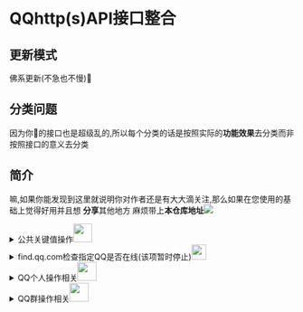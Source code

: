 # QQhttp(s)API接口整合

## 更新模式
佛系更新(不急也不慢)🙏
## 分类问题
因为你🐧的接口也是超级乱的,所以每个分类的话是按照实际的<strong>功能效果</strong>去分类而非按照接口的意义去分类
## 简介
<p>嘛,如果你能发现到这里就说明你对作者还是有大大滴关注,那么如果在您使用的基础上觉得好用并且想 <strong>分享</strong>其他地方
麻烦带上<strong>本仓库地址</strong><img src="https://pic.stackoverflow.wiki/uploadImages/58/152/85/120/2021/10/14/21/28/0b4f0ba0-ce29-4ef7-86a5-069862c25526.gif" /></p>

<details><summary>公共关键值操作<img src="https://pic.stackoverflow.wiki/uploadImages/58/152/85/187/2021/10/16/16/12/a1101de2-47d9-4f28-984d-5985ebb8aa6a.svg" width="33.33vw" /></summary>
<table>
	<tr>
	  <th>name</th>
  <th>status</th>
  <th>url</th>
  <th>stage</th>
	</tr>
	<tr></tr>
	<tr>
    <td>get_base_key(ldw值)</td>
    <td><img src="https://pic.stackoverflow.wiki/uploadImages/13/113/104/116/2021/09/05/10/20/3b2fa54f-03b9-4c5a-abcf-845149399700.svg" width="26.6666666vw"/></td>
    <td>https://id.qq.com/cgi-bin/get_base_key?r=随机小数(0-1)</td>
    <td>
    <details>
     <summary>例</summary>
            GET<pre>https://id.qq.com/cgi-bin/get_base_key?r=0.5524111020965228</pre>
            headers
            <pre>
   "User-Agent": 'Mozilla/5.0 (Windows NT 10.0; Win64; x64) AppleWebKit/537.36 (KHTML,  like Gecko) Chrome/94.0.4606.81 Safari/537.36',
    "Referer": "https://id.qq.com",
    "Cookie": "  uin=o0123456; skey=@NYPUcpjXh; p_uin=o0123456;           p_skey=oNmCDeKR8b8rcOpkVPIzR9CAjjj7t-bUxsynqAkalWI_; "
     // 需要修改 uin=o0你的QQ号 skey=自行cookie提取 p_uin=o0你的QQ号 p_skey=自行cookie提取 
            </pre>
            result(该项提取 <mark>header</mark> 里面的 <mark>set-cookie</mark> )
            <pre>
            'set-cookie': 'ldw=7841f781c7f0e7f7acbdd00d53a5f53fa5f0a63d40a0969d; Domain=id.qq.com; Path=/'
            </pre>
    </details>
    </td>
  
  </tr>
	<tr></tr>
	<tr>
		 <td>get_join_k(k值)</td>
		 <td><img src="https://pic.stackoverflow.wiki/uploadImages/13/113/104/116/2021/09/05/10/20/3b2fa54f-03b9-4c5a-abcf-845149399700.svg" width="26.6666666vw"/></td>
		 <td>https://qun.qq.com/proxy/domain/admin.qun.qq.com/cgi-bin/qun_admin/get_join_k</td>
		 <td><details><summary>例</summary>
			 POST<pre>https://qun.qq.com/proxy/domain/admin.qun.qq.com/cgi-bin/qun_admin/get_join_k</pre>
			 headers
			 <pre>
 "User-Agent": 'Mozilla/5.0 (Windows NT 10.0; Win64; x64) AppleWebKit/537.36 (KHTML, like Gecko) Chrome/94.0.4606.81 Safari/537.36',
 "Referer": "https://qun.qq.com/join.html",
 "Cookie": `uin=o114514; skey=MHcvBvCHdT; p_uin=o114514; p_skey=0yJENlMiruFp8XCoHvgi267qbg9j60o65N6gVrJm2Cs_;`,
   // p_uin、uin=o你的QQ号 skey、p_skey自行提取
			 </pre>
			 data
			 <pre>
			 gc=114514114&bkn=714093860
			 // gc QQ群号
			 // bkn 获取bkn值
			 </pre>
			 result
			 <pre>
			 {"ec":0,"errcode":0,"em":"","k":"TemikiPyqA7GFiyMlGv4pC6gAfYIrIs"} //k值
			 </pre>
			 </details></td>
	 </tr>
  <tr>
	 </tr>
	 <tr>
		 <td>getCSRFToken(使用<strong>cookie</strong> 的 <strong>skey</strong>手动算出<strong>bkn值</strong>)</td>
		 <td><img src="https://pic.stackoverflow.wiki/uploadImages/13/113/104/116/2021/09/05/10/20/3b2fa54f-03b9-4c5a-abcf-845149399700.svg" width="26.6666666vw"/></td>
		 <td><img src="https://pic.stackoverflow.wiki/uploadImages/218/18/112/68/2021/10/15/04/21/76cb0a3a-5c39-493c-b104-9d56b194abe7.png"  /></td>
		 <td><details><summary>例</summary></details></td>
	 </tr>
	</table>
</details>
	
	
<details >
 <summary>find.qq.com检查指定QQ是否在线(该项暂时停止)<img src="https://pic.stackoverflow.wiki/uploadImages/13/113/104/116/2021/09/05/10/20/580168a9-02a9-4849-8446-d6e9b776143f.svg" width="26.6666666vw"/></summary>
 <p>
 <pre> POST  https://find.qq.com/proxy/domain/cgi.find.qq.com/qqfind/buddy/search_v3</pre>
 <br/>
 
`Headers`
 <br/>

 <pre>
 "Host": "find.qq.com",
 "Connection": "keep-alive",
 "Content-Length": "182",
 "Accept": "application/json, text/javascript, */*; q=0.01",
 "Content-Type": "application/x-www-form-urlencoded; charset=UTF-8",
 "Origin": "https://find.qq.com",
 "User-Agent": "Mozilla/5.0 (Windows NT 6.2; WOW64) AppleWebKit/537.36 (KHTML, like Gecko) QQ/9.4.9.27847 Chrome/43.0.2357.134 Safari/537.36 QBCore/3.43.1298.400   QQBrowser/9.0.2524.400",
 "X-Requested-With": "XMLHttpRequest",
 "Referer": "https://find.qq.com/index.html?version=1&im_version=5827&width=910&height=610&search_target=0",
 "Accept-Encoding": "gzip, deflate",
 "Accept-Language": "en-US,en;q=0.8",
 "Cookie":"需要获取QQCookie的uin和skey"   //例子 "Cookie": "uin=o100001; skey=Mzq161jo3w;"
</pre>
<br/>



`Data`   （这里采用的是将对应的` key:value ` -->` key1=value1&key2=value2 `）<br/>

<pre>
 "num":"20",
 "page":"0",
 "sessionid":"0",
 "keyword":10001(QQ号),
 "agerg":"0",
 "firston":"1",
 "video":"0",
 "country":"1",
 "province":"44",
 "city":"1",
 "district":"0",
 "hcountry":"1",
 "hprovince":"0",
 "online":"1",
 "ldw":"2144551309"
</pre>

`Response` <br/>
如果 没在线或者`Cookie`失效、对方`发现我的方式`关闭了`通过QQ号发现`<br/>

`{'retcode': 0, 'result': None}`

在线<br/>

`{'retcode': 0, 'result': {'sret': 0, 'exact': 0, 'buddy': {'info_list': [{'uin': '10001', 'nick': 'Pony', 'country': '在深圳', 'province': '', 'city': '', 'gender': 1, 'age': 120, 'url': 'http://thirdqq.qlogo.cn/g?b=oidb&k=ue9m0Xcttd9Yfu065rGBIw&s=100&t1612053871'}], 'exact': '', 'sessionid': 0}, 'qidian': None, 'qiye': None}}`
</p>
</details>

<details>
 <summary>QQ个人操作相关<img src="https://pic.stackoverflow.wiki/uploadImages/2400/8902//f03c/92ff/fec3/ed69/2021/10/16/03/16/10934a21-4da7-4e7c-8125-c41cd1e84ac4.svg" width="33.3333vw" /></summary>

 <table>
 <tr>
  <th>name</th>
  <th>status</th>
  <th>url</th>
  <th>stage</th>
  </tr>
  
  <tr>
   </tr>
   

  <tr>
   <td>获取成长信息</td>
   <td><img src="https://pic.stackoverflow.wiki/uploadImages/13/113/104/116/2021/09/05/10/20/3b2fa54f-03b9-4c5a-abcf-845149399700.svg" width="26.6666666vw"/></td>
   <td>https://id.qq.com/cgi-bin/qqlevel?page_type=1&idw=(get_base_key提取出来的值)&r=随机小数(0-1)</td>
   <td>
       <details>
           <summary>例</summary>
         GET<pre>https://id.qq.com/cgi-bin/qqlevel?page_type=1&idw=(get_base_key提取出来的值)&r=0.9265129733481445</pre>
         headers
         <pre>
           "User-Agent": 'Mozilla/5.0 (Windows NT 10.0; Win64; x64) AppleWebKit/537.36 (KHTML, like Gecko) Chrome/94.0.4606.81 Safari/537.36',
        "Referer": "https://id.qq.com",
        "Cookie": `uin=o0123456; skey=@NYPUcpjXh; RK=xcDMmgj+OJ; p_uin=o0123456; p_skey=oNmCDeKR8b8rcOpkVPIzR9CAjjj7t-bUxsynqAkalWI_;ldw=c8cf578ba618815d667dc29e9d9e77459c037f69543f62fb;`
        // 需要修改 uin=o0你的QQ号 skey=自行cookie提取 p_uin=o0你的QQ号 p_skey=自行cookie提取   ldw=(get_base_key提取出来的值)
         </pre>
         result
        <pre style="height:33.333vh;overflow:auto;">
              {
        	"PCMgr": {
        		"cur": 0,
        		"speed": "1"
        	},
        	"QQVipLevel": 0,
        	"QQVipSpeed": "1.0",
        	"QQVipYear": 0,
        	"QplusOnlineTimes": 0,
        	"TYQQCard": {
        		"cur": 0,
        		"speed": "0.2"
        	},
        	"chargeTel": {
        		"cur": 0,
        		"speed": "0.5"
        	}, 
        	"chat": {
        		"cur": 0,
        		"speed": "0.1",
        		"total": 5
        	},
        	"days": 6245, // QQ活跃天数days
        	"ec": 0,
        	"isDaren": 0,
        	"isQQVip": 0, // 是否QQ会员
        	"isSuperQQ": 0,  //是否超级QQ
        	"isSuperVip": 0, // 是否超级会员
        	"latesVersion": {
        		"cur": 0,
        		"speed": "0.1"
        	},
        	"level": 77, // QQ等级
        	"login": {
        		"cur": 0,
        		"speed": "0.1",
        		"total": 6
        	},
        	"medal": {
        		"cur": 0,
        		"speed": "0.2"
        	},
        	"msg": {
        		"cur": 0,
        		"speed": "0.1",
        		"total": 50
        	},
        	"onlineTimes": 0,
        	"onlineTotalTimes": 0,
        	"pinyin": {
        		"cur": 0,
        		"speed": "0.1"
        	},
        	"qplus": {
        		"cur": 0,
        		"speed": "0.1",
        		"total": 5
        	},
        	"remainDays": 151, // "距升级到 (当前等级 + 1) 级原需要 (remainDays) 天
        	"shouQ": { 
        		"onlineTimes": 58291, // 已连续在线(onlineTimes / 3600) -->四舍五入取时间
        		"speedRule": 1
        	},
        	"superQQLevel": 0,
        	"superQQMqing": 0,
        	"superQQRealSpeed": "0.0",
        	"superQQSpeed": "0.0",
        	"superQQYear": 0,
        	"superVipBasicSpeed": 0, //超级会员的成长速度
        	"visible": {   // 非隐身在线数据
        		"cur": 124,
        		"invisible": 0,
        		"speed": "0.2",
        		"total": 120
        	},
        	"weibo": {
        		"cur": 0,
        		"level": 0,
        		"speed": "0.1"
        	},
        	"xiaochu": {
        		"cur": 0,
        		"speed": "0.2"
        	}
        }
        </pre>
       </details>
   </td>
  </tr>
	 <tr></tr>
  <tr>
		 <td>获取好友信息列表</td>
		 <td><img src="https://pic.stackoverflow.wiki/uploadImages/13/113/104/116/2021/09/05/10/20/3b2fa54f-03b9-4c5a-abcf-845149399700.svg" width="26.6666666vw"/></td>
		 <td>https://qun.qq.com/cgi-bin/qun_mgr/get_friend_list?&bkn=(bkn值)</td>
		 <td><details><summary>例</summary>
			 GET<pre>https://qun.qq.com/cgi-bin/qun_mgr/get_friend_list?&bkn=714093871</pre>
			 headers
			 <pre>
 "User-Agent": 'Mozilla/5.0 (Windows NT 10.0; Win64; x64) AppleWebKit/537.36 (KHTML, like Gecko) Chrome/94.0.4606.81 Safari/537.36',
 "Referer": "https://qun.qq.com/cgi-bin/qun_mgr/get_friend_list",
 "Cookie": `uin=o114514; skey=MHcvBvCHdT; p_uin=o114514; p_skey=0yJENlMiruFp8XCoHvgi267qbg9j60o65N6gVrJm2Cs_;`,
 // p_uin、uin=o你的QQ号 skey、p_skey自行提取
			 </pre>
			 result
			 <pre>
 {
	"ec": 0,
	"errcode": 0,
	"em": "",
	"result": {
	    "0": {
		"mems": [{  // name 昵称 uin QQ号
			"name": "babyQ",
			"uin": 66600000
			}]
			
		}
	}
}
			 </pre>
	 </details>
		 </td>
	 </tr><tr></tr><tr>
	 <td>修改QQ个人头像</td>
	 <td><img src="https://pic.stackoverflow.wiki/uploadImages/13/113/104/116/2021/09/05/10/20/3b2fa54f-03b9-4c5a-abcf-845149399700.svg" width="26.6666666vw"/></td>
	 <td>https://cface.qq.com/cgi-bin/cface/upload4</td>
	 <td>
		 <details>
			 <summary>例</summary>
			 POST<pre>https://cface.qq.com/cgi-bin/cface/upload4</pre>
			 headers(<strong>需要form-data形式</strong>)
			 <pre>
"Content-Type": "multipart/form-data; boundary=arkPTRBPLVRFLDVRJBTPHDZ",
"User-Agent": 'Mozilla/5.0 (Windows NT 10.0; Win64; x64) AppleWebKit/537.36 (KHTML, like Gecko) Chrome/94.0.4606.81 Safari/537.36',
"Referer": "https://cface.qq.com/cgi-bin/cface/upload4",
"Cookie": `uin=o0123456; skey=@NYPUcpjXh; RK=xcDMmgj+OJ; p_uin=o0123456; p_skey=oNmCDeKR8b8rcOpkVPIzR9CAjjj7t-bUxsynqAkalWI_;ldw=c8cf578ba618815d667dc29e9d9e77459c037f69543f62fb;`
			 </pre>
			 data
			 <pre>
			 arkPTRBPLVRFLDVRJBTPHDZ
Content-Disposition: form-data; name="clientuin"

123456
--arkPTRBPLVRFLDVRJBTPHDZ
Content-Disposition: form-data; name="clientkey"

CB71C2797A40053C2E4B52263060F4DB85C8744B96650DEED823D4E397FE8653
--arkPTRBPLVRFLDVRJBTPHDZ
Content-Disposition: form-data; name="sign"

F6F208DAC03662DBA93374163E6B2D53195346192196599FF42D73AE450D326BD5E5C11788DDA9E1305FF36B77836119
--arkPTRBPLVRFLDVRJBTPHDZ
Content-Disposition: form-data; name="usertype"

1
--arkPTRBPLVRFLDVRJBTPHDZ
Content-Disposition: form-data; name="filetype"

3
--arkPTRBPLVRFLDVRJBTPHDZ
Content-Disposition: form-data; name="imagetype"

6
--arkPTRBPLVRFLDVRJBTPHDZ
Content-Disposition: form-data; name="Localeid"

2052
--arkPTRBPLVRFLDVRJBTPHDZ
Content-Disposition: form-data; name="CldVer"

5743
--------arkPTRBPLVRFLDVRJBTPHDZ
Content-Disposition: form-data; name="sourceid"

0
--------arkPTRBPLVRFLDVRJBTPHDZ
Content-Disposition: form-data; name="customfacefile"; filename="filename"
Content-Type: application/octet-stream
Content-Transfer-Encoding: binary
...文件进制流</pre></pre>
		 <pre>
  200
 http://219.133.38.138/data/0/0000000000000000
		  </pre>
		 </details>
	 </td>
	</tr>
 </table>
 
    

 <br/>
</details>
<details>
 <summary>QQ群操作相关<img src="https://pic.stackoverflow.wiki/uploadImages/2400/8902//f03c/92ff/fec3/ed69/2021/10/16/03/10/f036e328-455c-4cf3-b3e9-4951e1a16b34.svg" width="33.3333vw" /></summary>
 <table>
  <tr>
  <th>name</th>
   <th>status</th>
  <th>url</th>
  <th>stage</th>
  </tr>
	 <tr></tr>
	 
	 
  <tr>
   <td>获取群列表</td>
   <td><img src="https://pic.stackoverflow.wiki/uploadImages/13/113/104/116/2021/09/05/10/20/3b2fa54f-03b9-4c5a-abcf-845149399700.svg" width="26.6666666vw"/></td>
   <td>https://qun.qq.com/cgi-bin/qun_mgr/get_group_list?bkn=(bkn值)
   </td>
   <td>
    <details>
     <summary>例</summary>
     GET<pre>https://qun.qq.com/cgi-bin/qun_mgr/get_group_list?bkn=723150396</pre>
     headers
     <pre>
 "User-Agent": 'Mozilla/5.0 (Windows NT 10.0; Win64; x64) AppleWebKit/537.36 (KHTML, like Gecko) Chrome/94.0.4606.81 Safari/537.36',
 "Referer": "https://qun.qq.com/join.html",
 "Cookie": `uin=o114514; skey=MHcvBvCHdT; p_uin=o114514; p_skey=0yJENlMiruFp8XCoHvgi267qbg9j60o65N6gVrJm2Cs_;`,
  // p_uin、uin=o你的QQ号 skey、p_skey自行提取
     </pre>
     result
     <pre>
 {
"ec": 0,
"errcode": 0,
"em": "",
"join": [{
	"gc": 114154114154,　// 群号
	"gn": "这么说你很勇哦?", // 群名
	"owner": 114154 // 群主QQ号
 }]
}
     </pre>
    </details>
   </td>
  </tr>
	 <tr></tr>
  <tr>
	  <td>获取指定群的<strong>详细信息</strong></td>
	  <td><img src="https://pic.stackoverflow.wiki/uploadImages/13/113/104/116/2021/09/05/10/20/3b2fa54f-03b9-4c5a-abcf-845149399700.svg" width="26.6666666vw"/></td>
	  <td>https://qinfo.clt.qq.com/cgi-bin/qun_info/get_group_info_all?gc=(QQ群号)&bkn=(bkn值)</td>
	  <td><details>
		  <summary>例</summary>
		  GET<pre>https://qinfo.clt.qq.com/cgi-bin/qun_info/get_group_info_all?gc=114514114514&bkn=1841247401</pre>
		  headers
		  <pre>
 "User-Agent": 'Mozilla/5.0 (Windows NT 10.0; Win64; x64) AppleWebKit/537.36 (KHTML, like Gecko) Chrome/94.0.4606.81 Safari/537.36',
 "Referer": "https://qinfo.clt.qq.com/qinfo_v3/member.html?groupuin=",
 "Cookie": `uin=o114514; skey=MHcvBvCHdT; p_uin=o114514; p_skey=0yJENlMiruFp8XCoHvgi267qbg9j60o65N6gVrJm2Cs_;`,
  // p_uin、uin=o你的QQ号 skey、p_skey自行提取
		  </pre>
		  result
		  <pre>
{
    "ec": 0,
    "errcode": 0,
    "em": "",
    "gc": 114514114514, // QQ群号
    "gBoard": "",
    "gOwner": 114514, // QQ群主号
    "gName": "先辈 ~ !", // QQ群名
    "gMemNum": 4, // QQ群成员数
    "gMaxMem": 200, // QQ群最多成员数
    "gLevel": 0, // QQ群活跃等级
    "gCrtTime": 1617205505,
    "gSpeClass": 0,
    "classID": 34,
    "flag": 3,
    "gtype": 0,
    "ac_grade": 0,
    "ac_num": 3,
    "class": "",
    "gIntro": "",
    "gRIntro": "",
    "conf_mGFace": 1,
    "conf_mGName": "1",
    "pos": "0|0.000000|0.000000|",
    "app_privilege_flag": 67698880,
    "search": 0,
    "auth": 0,
    "open": 0,
    "photo": {
        "f": 0
    },
    "share": {
        "f": 0
    },
    "edu": 0,
    "gAdmins": [ // QQ群管理账号列表
        114514114514,
        114514514,
        114114514
    ],
    "ns": {    //群管理和群主混合数据 (账号:昵称)
        "114514114514": "先辈先辈",
        "114514514": "先辈辈",
        "114114514": "先先辈",
        "114514": "先辈"
    },
    "levelname": { // 群等级制度
        "lvln1": "潜水",
        "lvln2": "冒泡",
        "lvln3": "吐槽",
        "lvln4": "活跃",
        "lvln5": "话唠",
        "lvln6": "传说",
        "lvln101": "LV.1",
        "lvln102": "LV.2",
        "lvln103": "LV.3",
        "lvln104": "LV.4",
        "lvln105": "LV.5",
        "lvln106": "LV.6",
        "lvln107": "LV.7",
        "lvln108": "LV.8",
        "lvln109": "LV.9",
        "lvln110": "LV.10",
        "lvln111": "LV.11",
        "lvln112": "LV.12",
        "lvln113": "LV.13",
        "lvln114": "LV.14",
        "lvln115": "LV.15",
        "lvln116": "LV.16",
        "lvln117": "LV.17",
        "lvln118": "LV.18",
        "lvln197": "小酋长",
        "lvln198": "大酋长",
        "lvln199": "首席酋长",
        "lvln10": "一见倾心",
        "lvln11": "超凡脱俗",
        "lvln12": "风华绝代",
        "lvln13": "崭露头角",
        "lvln14": "金玉满堂",
        "lvln15": "富甲一方"
    },
    "level_def": 0,
    "user_show": 1,
    "sys_show": 1,
    "tags": ""
}
		  </pre>
	 </details></td>
	 </tr><tr></tr>
	 <tr>
		 <td>获取群成员群<strong>操作时间</strong>等配置</td>
		 <td><img src="https://pic.stackoverflow.wiki/uploadImages/13/113/104/116/2021/09/05/10/20/3b2fa54f-03b9-4c5a-abcf-845149399700.svg" width="26.6666666vw"/></td>
		 <td>https://qinfo.clt.qq.com/cgi-bin/qun_info/get_members_info_v1?gc=(QQ群号)&bkn=(bkn值)</td>
		 <td><details><summary>例</summary>
			 GET<pre>https://qinfo.clt.qq.com/cgi-bin/qun_info/get_members_info_v1?gc=114514114&bkn=1841247402</pre>
			 headers
			 <pre>
 "User-Agent": 'Mozilla/5.0 (Windows NT 10.0; Win64; x64) AppleWebKit/537.36 (KHTML, like Gecko) Chrome/94.0.4606.81 Safari/537.36',
 "Referer": "https://qinfo.clt.qq.com/qinfo_v3/member.html?groupuin=",
 "Cookie": `uin=o114514; skey=MHcvBvCHdT; p_uin=o114514; p_skey=0yJENlMiruFp8XCoHvgi267qbg9j60o65N6gVrJm2Cs_;`,
 // p_uin、uin=o你的QQ号 skey、p_skey自行提取
			 </pre>
			 result
			 <pre>
			 {
    "ec": 0,
    "errcode": 0,
    "em": "",
    "c": "16 32 45 51 62 ",
    "ext_num": 0,
    "level": 0,
    "mem_num": 4, // 群成员数量
    "max_num": 200, // 群成员最大数量
    "max_admin": 10, // 群管理最大数量
    "owner": 2274671088,
    "adm": [  // 群的绿帽子们(滑稽)
        114514114,
        114514114514,
        114514114514114
    ],
    "members": { 
     		 // lst 最后一次在群里发言时间(该使用了标准10位时间戳,转换时间需要乘以1000)
		 // jt 入群的时间(该使用了标准10位时间戳,转换时间需要乘以1000)
		 // 剩下其余参数不清楚 后期补全
        "114514": {
            "lst": 1634322548,
            "jt": 1617205505,
            "rm": 1,
            "lad": 30,
            "lp": 522,
            "ll": 3
        },
        "114514114": {
            "lst": 1628307654,
            "jt": 1618410450,
            "rm": 1,
            "lad": 9,
            "lp": 139,
            "ll": 2
        },
        "114514114514": {
            "lst": 1634220941,
            "jt": 1617205505,
            "rm": 1,
            "lad": 17,
            "lp": 269,
            "ll": 2
        },
        "114514114514114": {
            "lst": 1634298294,
            "jt": 1617205505,
            "rm": 0,
            "lad": 30,
            "lp": 505,
            "ll": 2
        }
    },
    "levelname": { // 群等级配置
        "lvln1": "潜水",
        "lvln2": "冒泡",
        "lvln3": "吐槽",
        "lvln4": "活跃",
        "lvln5": "话唠",
        "lvln6": "传说",
        "lvln101": "LV.1",
        "lvln102": "LV.2",
        "lvln103": "LV.3",
        "lvln104": "LV.4",
        "lvln105": "LV.5",
        "lvln106": "LV.6",
        "lvln107": "LV.7",
        "lvln108": "LV.8",
        "lvln109": "LV.9",
        "lvln110": "LV.10",
        "lvln111": "LV.11",
        "lvln112": "LV.12",
        "lvln113": "LV.13",
        "lvln114": "LV.14",
        "lvln115": "LV.15",
        "lvln116": "LV.16",
        "lvln117": "LV.17",
        "lvln118": "LV.18",
        "lvln197": "小酋长",
        "lvln198": "大酋长",
        "lvln199": "首席酋长",
        "lvln10": "一见倾心",
        "lvln11": "超凡脱俗",
        "lvln12": "风华绝代",
        "lvln13": "崭露头角",
        "lvln14": "金玉满堂",
        "lvln15": "富甲一方"
    }
}
			 </pre>
	         </details></td>
	 </tr>
	 <tr></tr>
	 <tr>
		 <td>获取<strong>指定QQ群</strong>加群链接</td>
		 <td><img src="https://pic.stackoverflow.wiki/uploadImages/13/113/104/116/2021/09/05/10/20/3b2fa54f-03b9-4c5a-abcf-845149399700.svg" width="26.6666666vw"/></td>
		 <td>https://qm.qq.com/cgi-bin/qm/qr?k=(获取get_join_k的值)&jump_from=webapi</td>
		 <td><details><summary>例</summary>
			 GET<pre>https://qm.qq.com/cgi-bin/qm/qr?k=TemikiPyqA7GFiyMlGv4pC6gAfYIrIs&jump_from=webapi //这里的k值是不存在的所以自然跳转不了加群</pre>	 
			 </details></td>
	 </tr>
 </table>
</details>
